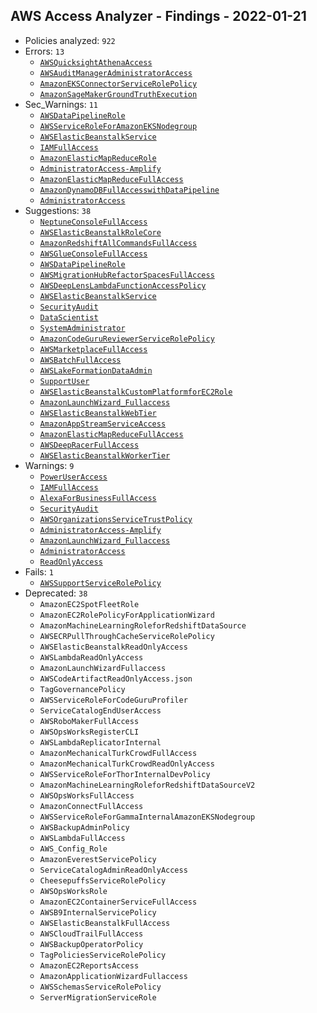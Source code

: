## AWS Access Analyzer - Findings - 2022-01-21

- Policies analyzed: `922`
- Errors: `13`
  - [`AWSQuicksightAthenaAccess`](./AWSQuicksightAthenaAccess.json)
  - [`AWSAuditManagerAdministratorAccess`](./AWSAuditManagerAdministratorAccess.json)
  - [`AmazonEKSConnectorServiceRolePolicy`](./AmazonEKSConnectorServiceRolePolicy.json)
  - [`AmazonSageMakerGroundTruthExecution`](./AmazonSageMakerGroundTruthExecution.json)
- Sec_Warnings: `11`
  - [`AWSDataPipelineRole`](./AWSDataPipelineRole.json)
  - [`AWSServiceRoleForAmazonEKSNodegroup`](./AWSServiceRoleForAmazonEKSNodegroup.json)
  - [`AWSElasticBeanstalkService`](./AWSElasticBeanstalkService.json)
  - [`IAMFullAccess`](./IAMFullAccess.json)
  - [`AmazonElasticMapReduceRole`](./AmazonElasticMapReduceRole.json)
  - [`AdministratorAccess-Amplify`](./AdministratorAccess-Amplify.json)
  - [`AmazonElasticMapReduceFullAccess`](./AmazonElasticMapReduceFullAccess.json)
  - [`AmazonDynamoDBFullAccesswithDataPipeline`](./AmazonDynamoDBFullAccesswithDataPipeline.json)
  - [`AdministratorAccess`](./AdministratorAccess.json)
- Suggestions: `38`
  - [`NeptuneConsoleFullAccess`](./NeptuneConsoleFullAccess.json)
  - [`AWSElasticBeanstalkRoleCore`](./AWSElasticBeanstalkRoleCore.json)
  - [`AmazonRedshiftAllCommandsFullAccess`](./AmazonRedshiftAllCommandsFullAccess.json)
  - [`AWSGlueConsoleFullAccess`](./AWSGlueConsoleFullAccess.json)
  - [`AWSDataPipelineRole`](./AWSDataPipelineRole.json)
  - [`AWSMigrationHubRefactorSpacesFullAccess`](./AWSMigrationHubRefactorSpacesFullAccess.json)
  - [`AWSDeepLensLambdaFunctionAccessPolicy`](./AWSDeepLensLambdaFunctionAccessPolicy.json)
  - [`AWSElasticBeanstalkService`](./AWSElasticBeanstalkService.json)
  - [`SecurityAudit`](./SecurityAudit.json)
  - [`DataScientist`](./DataScientist.json)
  - [`SystemAdministrator`](./SystemAdministrator.json)
  - [`AmazonCodeGuruReviewerServiceRolePolicy`](./AmazonCodeGuruReviewerServiceRolePolicy.json)
  - [`AWSMarketplaceFullAccess`](./AWSMarketplaceFullAccess.json)
  - [`AWSBatchFullAccess`](./AWSBatchFullAccess.json)
  - [`AWSLakeFormationDataAdmin`](./AWSLakeFormationDataAdmin.json)
  - [`SupportUser`](./SupportUser.json)
  - [`AWSElasticBeanstalkCustomPlatformforEC2Role`](./AWSElasticBeanstalkCustomPlatformforEC2Role.json)
  - [`AmazonLaunchWizard_Fullaccess`](./AmazonLaunchWizard_Fullaccess.json)
  - [`AWSElasticBeanstalkWebTier`](./AWSElasticBeanstalkWebTier.json)
  - [`AmazonAppStreamServiceAccess`](./AmazonAppStreamServiceAccess.json)
  - [`AmazonElasticMapReduceFullAccess`](./AmazonElasticMapReduceFullAccess.json)
  - [`AWSDeepRacerFullAccess`](./AWSDeepRacerFullAccess.json)
  - [`AWSElasticBeanstalkWorkerTier`](./AWSElasticBeanstalkWorkerTier.json)
- Warnings: `9`
  - [`PowerUserAccess`](./PowerUserAccess.json)
  - [`IAMFullAccess`](./IAMFullAccess.json)
  - [`AlexaForBusinessFullAccess`](./AlexaForBusinessFullAccess.json)
  - [`SecurityAudit`](./SecurityAudit.json)
  - [`AWSOrganizationsServiceTrustPolicy`](./AWSOrganizationsServiceTrustPolicy.json)
  - [`AdministratorAccess-Amplify`](./AdministratorAccess-Amplify.json)
  - [`AmazonLaunchWizard_Fullaccess`](./AmazonLaunchWizard_Fullaccess.json)
  - [`AdministratorAccess`](./AdministratorAccess.json)
  - [`ReadOnlyAccess`](./ReadOnlyAccess.json)
- Fails: `1`
  - [`AWSSupportServiceRolePolicy`](./AWSSupportServiceRolePolicy.json)
- Deprecated: `38`
  - `AmazonEC2SpotFleetRole`
  - `AmazonEC2RolePolicyForApplicationWizard`
  - `AmazonMachineLearningRoleforRedshiftDataSource`
  - `AWSECRPullThroughCacheServiceRolePolicy`
  - `AWSElasticBeanstalkReadOnlyAccess`
  - `AWSLambdaReadOnlyAccess`
  - `AmazonLaunchWizardFullaccess`
  - `AWSCodeArtifactReadOnlyAccess.json`
  - `TagGovernancePolicy`
  - `AWSServiceRoleForCodeGuruProfiler`
  - `ServiceCatalogEndUserAccess`
  - `AWSRoboMakerFullAccess`
  - `AWSOpsWorksRegisterCLI`
  - `AWSLambdaReplicatorInternal`
  - `AmazonMechanicalTurkCrowdFullAccess`
  - `AmazonMechanicalTurkCrowdReadOnlyAccess`
  - `AWSServiceRoleForThorInternalDevPolicy`
  - `AmazonMachineLearningRoleforRedshiftDataSourceV2`
  - `AWSOpsWorksFullAccess`
  - `AmazonConnectFullAccess`
  - `AWSServiceRoleForGammaInternalAmazonEKSNodegroup`
  - `AWSBackupAdminPolicy`
  - `AWSLambdaFullAccess`
  - `AWS_Config_Role`
  - `AmazonEverestServicePolicy`
  - `ServiceCatalogAdminReadOnlyAccess`
  - `CheesepuffsServiceRolePolicy`
  - `AWSOpsWorksRole`
  - `AmazonEC2ContainerServiceFullAccess`
  - `AWSB9InternalServicePolicy`
  - `AWSElasticBeanstalkFullAccess`
  - `AWSCloudTrailFullAccess`
  - `AWSBackupOperatorPolicy`
  - `TagPoliciesServiceRolePolicy`
  - `AmazonEC2ReportsAccess`
  - `AmazonApplicationWizardFullaccess`
  - `AWSSchemasServiceRolePolicy`
  - `ServerMigrationServiceRole`
